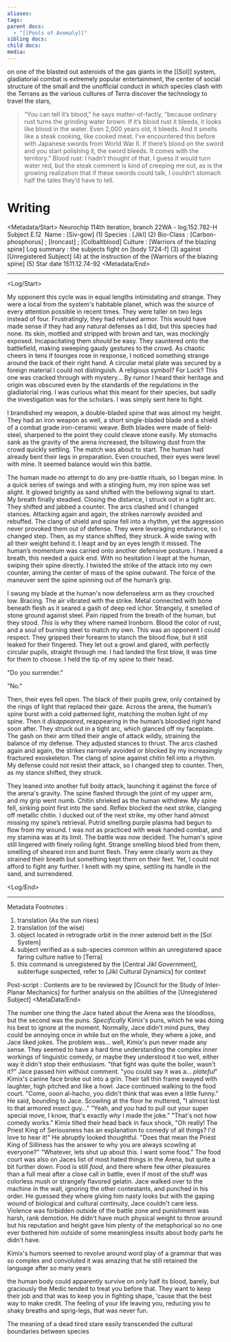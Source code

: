 ```yaml
---
aliases: 
tags: 
parent docs:
  - "[[Pools of Anomaly]]"
sibling docs: 
child docs: 
media:
---
```

on one of the blasted out asteroids of the gas giants in the [[Sol]] system, gladiatorial combat is extremely popular entertainment, the center of social structure of the small and the unofficial conduct in which species clash with the Terrans as the various cultures of Terra discover the technology to travel the stars, 
>“You can tell it’s blood,” he says matter-of-factly, “because ordinary rust turns the grinding water brown. If it’s blood rust it bleeds, it looks like blood in the water. Even 2,000 years old, it bleeds. And it smells like a steak cooking, like cooked meat. I’ve encountered this before with Japanese swords from World War II. If there’s blood on the sword and you start polishing it, the sword bleeds. It comes with the territory.”
>Blood rust: I hadn’t thought of that. I guess it would turn water red, but the steak comment is kind of creeping me out, as is the growing realization that if these swords could talk, I couldn’t stomach half the tales they’d have to tell.

# Writing
<Metadata/Start>
Neurochip 114th iteration, branch 22WA - log.152.782-H Subject E.12 
Name : [Siv-gow] (1)
Species : [Jikl] (2)
Bio-Class : [Carbon-phosphorus] ; [Ironcast] ; [Colbaltblood]
Culture : [Warriors of the blazing spine]
Log summary : the subjects fight on [body 1724-f] (3) against [Unregistered Subject] (4) at the instruction of the [Warriors of the blazing spine] (5)
Star date 1511.12.74-92
<Metadata/End>

---

<Log/Start>

My opponent this cycle was in equal lengths intimidating and strange. They were a local from the system's habitable planet, which was the source of every attention possible in recent times. They were taller on two legs instead of four. Frustratingly, they had refused armor. This would have made sense if they had any natural defenses as I did, but this species had none. Its skin, mottled and stripped with brown and tan, was mockingly exposed. Incapacitating them *should* be easy. They sauntered onto the battlefield, making sweeping gaudy gestures to the crowd. As chaotic cheers in tens if tounges rose in response, I noticed something strange around the back of their right hand. A circular metal plate was secured by a foreign material I could not distinguish. A religious symbol? For Luck? This one was cracked through with mystery... By rumor I heard their heritage and origin was obscured even by the standards of the regulations in the gladiatorial ring. I was curious what this meant for their species, but sadly the investigation was for the scholars. I was simply sent here to fight.

I brandished my weapon, a double-bladed spine that was almost my height. They had an iron weapon as well, a short single-bladed blade and a shield of a combat grade iron-ceramic weave. Both blades were made of field-steel, sharpened to the point they could cleave stone easily. My stomachs sank as the gravity of the arena increased, the billowing dust from the crowd quickly settling. The match was about to start. The human had already bent their legs in preparation. Even crouched, their eyes were level with mine. It seemed balance would win this battle. 

The human made no attempt to do any pre-battle rituals, so I began mine. In a quick series of swings and with a stinging hum, my iron spine was set alight. It glowed brightly as sand shifted with the bellowing signal to start. My breath finally steadied. Closing the distance, I struck out in a tight arc. They shifted and jabbed a counter. The arcs clashed and I changed stances. Attacking again and again, the strikes narrowly avoided and rebuffed. The clang of shield and spine fell into a rhythm, yet the aggression never provoked them out of defense. They were leveraging endurance, so I changed step. Then, as my stance shifted, they struck. A wide swing with all their weight behind it. I leapt and by an eyes length it missed. The human’s momentum was carried onto another defensive posture. I heaved a breath, this needed a quick end. With no hesitation I leapt at the human, swiping their spine directly. I twisted the strike of the attack into my own counter, aiming the center of mass of the spine outward. The force of the maneuver sent the spine spinning out of the human’s grip.

I swung my blade at the human's now defenseless arm as they crouched low. Bracing. The air vibrated with the strike. Metal connected with bone beneath flesh as it seared a gash of deep red ichor. Strangely, it smelled of stone ground against steel. Pain ripped from the breath of the human, but they stood. *This* is why they where named Ironborn. Blood the color of rust, and a soul of burning steel to match my own. This was an opponent I could respect. They gripped their forearm to stanch the blood flow, but it still leaked for their fingered. They let out a growl and glared, with perfectly circular pupils, straight through me. I had landed the first blow, it was time for them to choose. I held the tip of my spine to their head.

"Do you surrender."

"No."

Then, their eyes fell open. The black of their pupils grew, only contained by the rings of light that replaced their gaze. Across the arena, the human’s spine burst with a cold patterned light, matching the molten light of my spine. Then it *disappeared*, reappearing in the human’s bloodied right hand soon after. They struck out in a tight arc, which glanced off my faceplate. The gash on their arm tilted their angle of attack wildly, straining the balance of my defense. They adjusted stances to thrust. The arcs clashed again and again, the strikes narrowly avoided or blocked by my increasingly fractured exoskeleton. The clang of spine against chitin fell into a rhythm. My defense could not resist their attack, so I changed step to counter. Then, as my stance shifted, they struck.

They leaned into another full body attack, launching it against the force of the arena's gravity. The spine flashed through the joint of my upper arm, and my grip went numb. Chitin shrieked as the human withdrew. My spine fell, sinking point first into the sand. Reflex blocked the next strike, clanging off metallic chitin. I ducked out of the next strike, my other hand almost missing my spine’s retrieval. Putrid smelling purple plasma had begun to flow from my wound. I was not as practiced with weak handed combat, and my stamina was at its limit. The battle was now decided. The human's spine still lingered with finely roiling light. Strange smelling blood bled from them, smelling of sheared iron and burnt flesh. They were clearly worn as they strained their breath but something kept them on their feet. Yet, I could not afford to fight any further. I knelt with my spine, settling its handle in the sand, and surrendered.

<Log/End>

---

Metadata Footnotes :
1. translation (As the sun rises)
2. translation (of the wise)
3. object located in retrograde orbit in the inner asteroid belt in the [Sol System]
4. subject verified as a sub-species common within an unregistered space faring culture native to [Terra]
5. this command is unregistered by the [Central Jikl Government], subterfuge suspected, refer to [Jikl Cultural Dynamics] for context

Post-script : Contents are to be reviewed by [Council for the Study of Inter-Planar Mechanics] for further analysis on the abilities of the [Unregistered Subject]
<MetaData/End>

The number one thing the Jace hated about the Arena was the bloodloss, but the second was the puns. *Specifically* Kimix's puns, which he was doing his best to ignore at the moment. Normally, Jace didn't mind puns, they could be annoying once in while but on the whole, they where a joke, and Jace liked jokes. The problem was... well, Kimix's pun never made any sense. They seemed to have a hard time understanding the complex inner workings of linguistic comedy, or maybe they understood it too well, either way it didn't stop their enthusiasm.
"that fight was quite the boiler, wasn't it?"
Jace passed him without comment.
"you could say it was a... *plateful*" Kimix's canine face broke out into a grin. Their tall thin frame swayed with laughter, high pitched and like a howl. Jace continued walking to the food court.
"Come, ooon al-hacho, you didn't think that was even a little funny." He said, bounding to Jace. 
Scowling at the floor he muttered, "I almost lost to that armored insect guy..."
"Yeah, and you had to pull out your super special move, I know, that's exactly *why* I made the joke."
"That's not how comedy works."
Kimix tilted their head back in faux shock, "Oh really! The Priest King of Seriousness has an explanation to comedy of all things? I'd love to hear it!" He abruptly looked thoughtful. "Does that mean the Priest King of Silliness has the answer to why you are always scowling at everyone?"
"Whatever, lets shut up about this. I want some food."
The food court was also on Jaces list of most hated things in the Arena, but quite a bit further down. Food is still *food*, and there where few other pleasures than a full meal after a close call in battle, even if most of the stuff was colorless mush or strangely flavored gelatin. Jace walked over to the machine in the wall, ignoring the other contestants, and punched in his order. He guessed they where giving him nasty looks but with the gaping wound of biological and cultural continuity, Jace couldn't care less. Violence was forbidden outside of the battle zone and punishment was harsh, rank demotion. He didn't have much physical weight to throw around but his reputation and height gave him plenty of the metaphorical so no one ever bothered him outside of some meaningless insults about body parts he didn't have.

Kimix's humors seemed to revolve around word play of a grammar that was so complex and convoluted it was amazing that he still retained the language after so many years

the human body could apparently survive on only half its blood, barely, but graciously the Medic tended to treat you before that. They want to keep their job and that was to keep you in fighting shape, 'cause that the best way to make credit. The feeling of your life leaving you, reducing you to shaky breaths and sprig-legs, that was never fun. 

The meaning of a dead tired stare easily transcended the cultural boundaries between species 
